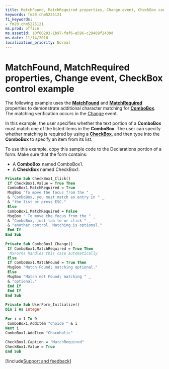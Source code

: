```yaml
---
title: MatchFound, MatchRequired properties, Change event, CheckBox control example
keywords: fm20.chm5225121
f1_keywords:
- fm20.chm5225121
ms.prod: office
ms.assetid: 10f60293-1b97-faf6-e596-c29489f2439d
ms.date: 11/14/2018
localization_priority: Normal
---
```



# MatchFound, MatchRequired properties, Change event, CheckBox control example

The following example uses the **[MatchFound](matchfound-property.md)** and **[MatchRequired](matchrequired-property.md)** properties to demonstrate additional character matching for **[ComboBox](combobox-control.md)**. The matching verification occurs in the [Change](change-event.md) event.

In this example, the user specifies whether the text portion of a **ComboBox** must match one of the listed items in the **ComboBox**. The user can specify whether matching is required by using a **[CheckBox](checkbox-control.md)**, and then type into the **ComboBox** to specify an item from its list.

To use this example, copy this sample code to the Declarations portion of a form. Make sure that the form contains:

- A **ComboBox** named ComboBox1.   
- A **CheckBox** named CheckBox1.
    

```vb
Private Sub CheckBox1_Click() 
 If CheckBox1.Value = True Then 
 ComboBox1.MatchRequired = True 
 MsgBox "To move the focus from the " _ 
 & "ComboBox, you must match an entry in " _ 
 & "the list or press ESC." 
 Else 
 ComboBox1.MatchRequired = False 
 MsgBox " To move the focus from the " _ 
 & "ComboBox, just tab to or click " _ 
 & "another control. Matching is optional." 
 End If 
End Sub 
 
Private Sub ComboBox1_Change() 
 If ComboBox1.MatchRequired = True Then 
 'MSForms handles this case automatically 
 Else 
 If ComboBox1.MatchFound = True Then 
 MsgBox "Match Found; matching optional." 
 Else 
 MsgBox "Match not Found; matching " _ 
 & "optional." 
 End If 
 End If 
End Sub 
 
Private Sub UserForm_Initialize() 
Dim i As Integer 
 
For i = 1 To 9 
 ComboBox1.AddItem "Choice " & i 
Next i 
ComboBox1.AddItem "Chocoholic" 
 
CheckBox1.Caption = "MatchRequired" 
CheckBox1.Value = True 
End Sub
```

[!include[Support and feedback](~/includes/feedback-boilerplate.md)]